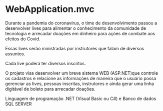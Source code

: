 # WebApplication.mvc

Durante a pandemia do coronavírus, o time de desenvolvimento passou a desenvolver lives para alimentar o conhecimento da comunidade de tecnologia 
e arrecadar doações em dinheiro para ações de combate aos efeitos do Covid.

Essas lives serão ministradas por instrutores que falam de diversos assuntos.

Cada live poderá ter diversos inscritos. 

O projeto visa desenvolver um breve sistema WEB (ASP.NET)que controle os cadastros e relacione as informações de maneira que o usuário possa gerenciar as lives,
pessoas inscritas, instrutores e ainda gerar uma linha digitável de boleto para arrecadar doações.

Linguagem de programação .NET (Visual Basic ou C#) e  Banco de dados SQL SERVER
